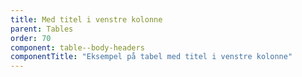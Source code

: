 ```yaml
---
title: Med titel i venstre kolonne 
parent: Tables
order: 70
component: table--body-headers
componentTitle: "Eksempel på tabel med titel i venstre kolonne"
---
```

